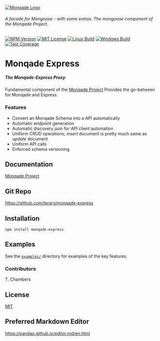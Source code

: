 [![Monqade Logo](http://static.monqade.com/images/monqade-black-blue-80percent.png)](http://monqade.com)
###### A facade for Mongoose - with some extras. The mongoose component of the Monqade Project.

  [![NPM Version][npm-image]][npm-url]
  [![MIT License][mitlicense-image]][mitlicense-url]
  [![Linux Build][travis-image]][travis-url]
  [![Windows Build][appveyor-image]][appveyor-url]
  [![Test Coverage][coveralls-image]][coveralls-url]
  
# Monqade Express #

##### The Monqade-Express Proxy
Fundamental component of the [Monqade Project](http://monqade.com/ "Monqade Project")
Provides the go-between for Monqade and Express


### Features
- Convert an Monqade Schema into a API automatically
- Automatic endpoint generation
- Automatic discovery json for API client automation
- Uniform CRUD operations; *insert* document is pretty much same as *update* document
- Uniform API calls
- Enforced schema versioning


## Documentation ##
[Monqade Project](http://docs.monqade.com "documentation Monqade Project")


## Git Repo ##
https://github.com/terary/monqade-express

## Installation ##

```npm install monqade-express```



## Examples ##
See the [`examples/`](examples) directory for examples of the key features. 


### Contributors ###
T. Chambers


## License
[MIT](https://choosealicense.com/licenses/mit/)

## Preferred Markdown Editor
https://pandao.github.io/editor.md/en.html

[npm-image]: https://badge.fury.io/js/monqade-express.svg
[npm-url]: https://www.npmjs.com/package/monqade-express


[mitlicense-url]: http://opensource.org/licenses/MIT
[mitlicense-image]: http://img.shields.io/badge/license-MIT-brightgreen.svg


[travis-image]: https://img.shields.io/travis/terary/monqade-express/master.svg?label=linux
[travis-url]: https://travis-ci.org/terary/monqade-express

[appveyor-image]: https://img.shields.io/appveyor/ci/terary/monqade-express/master.svg?label=windows
[appveyor-url]: https://ci.appveyor.com/project/terary/monqade-express/branch/master

[coveralls-image]: https://coveralls.io/repos/github/terary/monqade-express/badge.svg?branch=master
[coveralls-url]: https://coveralls.io/github/terary/monqade-express?branch=master